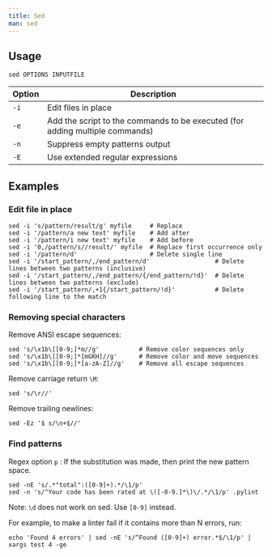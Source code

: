 ```yaml
---
title: Sed
man: sed
---
```


## Usage

```shell
sed OPTIONS INPUTFILE
```

| Option | Description |
| --- | --- |
| `-i` | Edit files in place |
| `-e` | Add the script to the commands to be executed (for adding multiple commands) |
| `-n` | Suppress empty patterns output |
| `-E` | Use extended regular expressions |

## Examples

### Edit file in place

```shell
sed -i 's/pattern/result/g' myfile     # Replace
sed -i '/pattern/a new text' myfile    # Add after
sed -i '/pattern/i new text' myfile    # Add before
sed -i '0,/pattern/s//result/' myfile  # Replace first occurrence only
sed -i '/pattern/d'                    # Delete single line
sed -i '/start_pattern/,/end_pattern/d'                  # Delete lines between two patterns (inclusive)
sed -i '/start_pattern/,/end_pattern/{/end_pattern/!d}'  # Delete lines between two patterns (exclude)
sed -i '/start_pattern/,+1{/start_pattern/!d}'           # Delete following line to the match
```

### Removing special characters

Remove ANSI escape sequences:

```shell
sed 's/\x1b\[[0-9;]*m//g'           # Remove color sequences only
sed 's/\x1b\[[0-9;]*[mGKH]//g'      # Remove color and move sequences
sed 's/\x1b\[[0-9;]*[a-zA-Z]//g'    # Remove all escape sequences
```

Remove carriage return `\M`:

```shell
sed 's/\r//'
```

Remove trailing newlines:

```shell
sed -Ez '$ s/\n+$//'
```

### Find patterns

Regex option `p` : If the substitution was made, then print the new pattern space.

```shell
sed -nE 's/.*"total":([0-9]+).*/\1/p'
sed -n 's/^Your code has been rated at \([-0-9.]*\)\/.*/\1/p' .pylint
```

Note: `\d` does not work on sed. Use `[0-9]` instead.

For example, to make a linter fail if it contains more than N errors, run:

```shell
echo 'Found 4 errors' | sed -nE 's/^Found ([0-9]+) error.*$/\1/p' | xargs test 4 -ge
```
